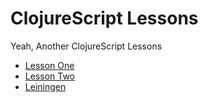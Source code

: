 # ClojureScript Lessons
Yeah, Another ClojureScript Lessons

* [Lesson One](https://github.com/junjiemars/clojurescript_lessons/blob/master/lesson_one/README.md)
* [Lesson Two](https://github.com/junjiemars/clojurescript_lessons/blob/master/lesson_two/README.md)
* [Leiningen](https://github.com/junjiemars/clojurescript_lessons/blob/master/leiningen/README.md)



